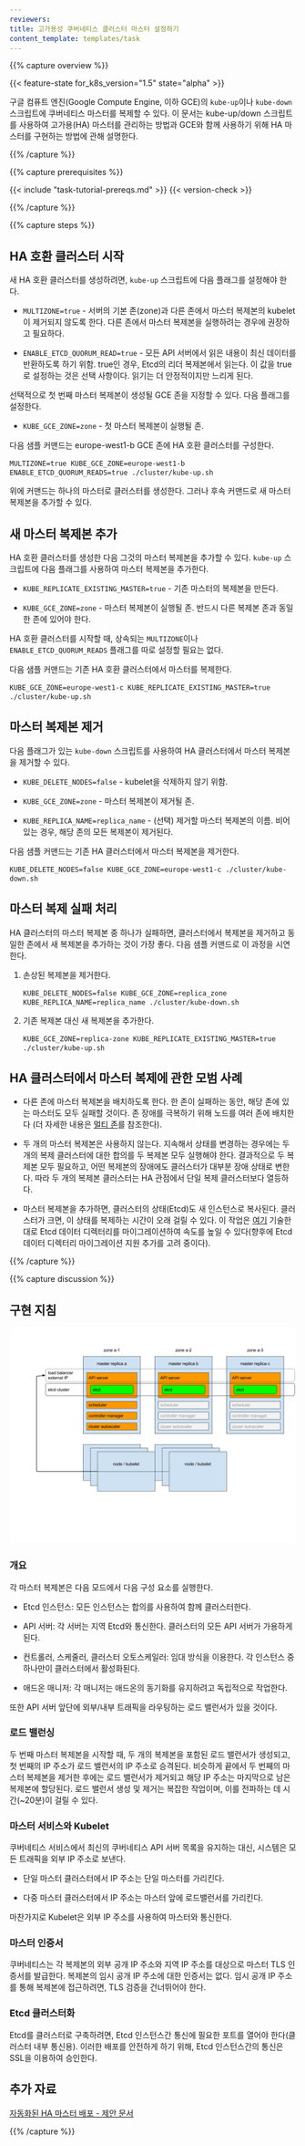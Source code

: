 ```yaml
---
reviewers:
title: 고가용성 쿠버네티스 클러스터 마스터 설정하기
content_template: templates/task
---
```


{{% capture overview %}}

{{< feature-state for_k8s_version="1.5" state="alpha" >}}

구글 컴퓨트 엔진(Google Compute Engine, 이하 GCE)의 `kube-up`이나 `kube-down` 스크립트에 쿠버네티스 마스터를 복제할 수 있다.
이 문서는 kube-up/down 스크립트를 사용하여 고가용(HA) 마스터를 관리하는 방법과 GCE와 함께 사용하기 위해 HA 마스터를 구현하는 방법에 관해 설명한다.

{{% /capture %}}


{{% capture prerequisites %}}

{{< include "task-tutorial-prereqs.md" >}} {{< version-check >}}

{{% /capture %}}

{{% capture steps %}}

## HA 호환 클러스터 시작

새 HA 호환 클러스터를 생성하려면, `kube-up` 스크립트에 다음 플래그를 설정해야 한다.

* `MULTIZONE=true` - 서버의 기본 존(zone)과 다른 존에서 마스터 복제본의 kubelet이 제거되지 않도록 한다.
다른 존에서 마스터 복제본을 실행하려는 경우에 권장하고 필요하다.

* `ENABLE_ETCD_QUORUM_READ=true` - 모든 API 서버에서 읽은 내용이 최신 데이터를 반환하도록 하기 위함.
true인 경우, Etcd의 리더 복제본에서 읽는다.
이 값을 true로 설정하는 것은 선택 사항이다. 읽기는 더 안정적이지만 느리게 된다.

선택적으로 첫 번째 마스터 복제본이 생성될 GCE 존을 지정할 수 있다.
다음 플래그를 설정한다.

* `KUBE_GCE_ZONE=zone` - 첫 마스터 복제본이 실행될 존.

다음 샘플 커맨드는 europe-west1-b GCE 존에 HA 호환 클러스터를 구성한다.

```shell
MULTIZONE=true KUBE_GCE_ZONE=europe-west1-b  ENABLE_ETCD_QUORUM_READS=true ./cluster/kube-up.sh
```

위에 커맨드는 하나의 마스터로 클러스터를 생성한다.
그러나 후속 커맨드로 새 마스터 복제본을 추가할 수 있다.

## 새 마스터 복제본 추가

HA 호환 클러스터를 생성한 다음 그것의 마스터 복제본을 추가할 수 있다.
`kube-up` 스크립트에 다음 플래그를 사용하여 마스터 복제본을 추가한다.

* `KUBE_REPLICATE_EXISTING_MASTER=true` - 기존 마스터의 복제본을
만든다.

* `KUBE_GCE_ZONE=zone` - 마스터 복제본이 실행될 존.
반드시 다른 복제본 존과 동일한 존에 있어야 한다.

HA 호환 클러스터를 시작할 때, 상속되는 `MULTIZONE`이나 `ENABLE_ETCD_QUORUM_READS` 플래그를 따로
설정할 필요는 없다.

다음 샘플 커맨드는 기존 HA 호환 클러스터에서 마스터를 복제한다.

```shell
KUBE_GCE_ZONE=europe-west1-c KUBE_REPLICATE_EXISTING_MASTER=true ./cluster/kube-up.sh
```

## 마스터 복제본 제거

다음 플래그가 있는 `kube-down` 스크립트를 사용하여 HA 클러스터에서 마스터 복제본을 제거할 수 있다.

* `KUBE_DELETE_NODES=false` - kubelet을 삭제하지 않기 위함.

* `KUBE_GCE_ZONE=zone` - 마스터 복제본이 제거될 존.

* `KUBE_REPLICA_NAME=replica_name` - (선택) 제거할 마스터 복제본의 이름.
비어있는 경우, 해당 존의 모든 복제본이 제거된다.

다음 샘플 커맨드는 기존 HA 클러스터에서 마스터 복제본을 제거한다.

```shell
KUBE_DELETE_NODES=false KUBE_GCE_ZONE=europe-west1-c ./cluster/kube-down.sh
```

## 마스터 복제 실패 처리

HA 클러스터의 마스터 복제본 중 하나가 실패하면,
클러스터에서 복제본을 제거하고 동일한 존에서 새 복제본을 추가하는 것이 가장 좋다.
다음 샘플 커맨드로 이 과정을 시연한다.

1. 손상된 복제본을 제거한다.

    ```shell
    KUBE_DELETE_NODES=false KUBE_GCE_ZONE=replica_zone KUBE_REPLICA_NAME=replica_name ./cluster/kube-down.sh
    ```

1. 기존 복제본 대신 새 복제본을 추가한다.

    ```shell
    KUBE_GCE_ZONE=replica-zone KUBE_REPLICATE_EXISTING_MASTER=true ./cluster/kube-up.sh
    ```

## HA 클러스터에서 마스터 복제에 관한 모범 사례

* 다른 존에 마스터 복제본을 배치하도록 한다. 한 존이 실패하는 동안, 해당 존에 있는 마스터도 모두 실패할 것이다.
존 장애를 극복하기 위해 노드를 여러 존에 배치한다
(더 자세한 내용은 [멀티 존](/docs/setup/best-practices/multiple-zones/)를 참조한다).

* 두 개의 마스터 복제본은 사용하지 않는다. 지속해서 상태를 변경하는 경우에는 두 개의 복제 클러스터에 대한 합의를 두 복제본 모두 실행해야 한다.
결과적으로 두 복제본 모두 필요하고, 어떤 복제본의 장애에도 클러스터가 대부분 장애 상태로 변한다.
따라 두 개의 복제본 클러스터는 HA 관점에서 단일 복제 클러스터보다 열등하다.

* 마스터 복제본을 추가하면, 클러스터의 상태(Etcd)도 새 인스턴스로 복사된다.
클러스터가 크면, 이 상태를 복제하는 시간이 오래 걸릴 수 있다.
이 작업은 [여기](https://coreos.com/etcd/docs/latest/admin_guide.html#member-migration) 기술한 대로
Etcd 데이터 디렉터리를 마이그레이션하여 속도를 높일 수 있다(향후에 Etcd 데이터 디렉터리 마이그레이션 지원 추가를 고려 중이다).

{{% /capture %}}

{{% capture discussion %}}

## 구현 지침

![ha-master-gce](/images/docs/ha-master-gce.png)

### 개요

각 마스터 복제본은 다음 모드에서 다음 구성 요소를 실행한다.

* Etcd 인스턴스: 모든 인스턴스는 합의를 사용하여 함께 클러스터한다.

* API 서버: 각 서버는 지역 Etcd와 통신한다. 클러스터의 모든 API 서버가 가용하게 된다.

* 컨트롤러, 스케줄러, 클러스터 오토스케일러: 임대 방식을 이용한다. 각 인스턴스 중 하나만이 클러스터에서 활성화된다.

* 애드온 매니저: 각 매니저는 애드온의 동기화를 유지하려고 독립적으로 작업한다.

또한 API 서버 앞단에 외부/내부 트래픽을 라우팅하는 로드 밸런서가 있을 것이다.

### 로드 밸런싱

두 번째 마스터 복제본을 시작할 때, 두 개의 복제본을 포함된 로드 밸런서가 생성되고, 첫 번째의 IP 주소가 로드 밸런서의 IP 주소로 승격된다.
비슷하게 끝에서 두 번째의 마스터 복제본을 제거한 후에는 로드 밸런서가 제거되고
해당 IP 주소는 마지막으로 남은 복제본에 할당된다.
로드 밸런서 생성 및 제거는 복잡한 작업이며, 이를 전파하는 데 시간(~20분)이 걸릴 수 있다.

### 마스터 서비스와 Kubelet

쿠버네티스 서비스에서 최신의 쿠버네티스 API 서버 목록을 유지하는 대신,
시스템은 모든 트래픽을 외부 IP 주소로 보낸다.

* 단일 마스터 클러스터에서 IP 주소는 단일 마스터를 가리킨다.

* 다중 마스터 클러스터에서 IP 주소는 마스터 앞에 로드밸런서를 가리킨다.

마찬가지로 Kubelet은 외부 IP 주소를 사용하여 마스터와 통신한다.

### 마스터 인증서

쿠버네티스는 각 복제본의 외부 공개 IP 주소와 지역 IP 주소를 대상으로 마스터 TLS 인증서를 발급한다.
복제본의 임시 공개 IP 주소에 대한 인증서는 없다.
임시 공개 IP 주소를 통해 복제본에 접근하려면, TLS 검증을 건너뛰어야 한다.

### Etcd 클러스터화

Etcd를 클러스터로 구축하려면, Etcd 인스턴스간 통신에 필요한 포트를 열어야 한다(클러스터 내부 통신용).
이러한 배포를 안전하게 하기 위해, Etcd 인스턴스간의 통신은 SSL을 이용하여 승인한다.

## 추가 자료

[자동화된 HA 마스터 배포 - 제안 문서](https://git.k8s.io/community/contributors/design-proposals/cluster-lifecycle/ha_master.md)

{{% /capture %}}

